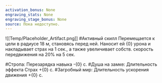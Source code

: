 ```yaml
---
activation_bonus: None
engraving_stats: None
engraving_stage_bonus: None
source: Пока недоступно.
---
```

![[Temp/Placeholder_Artifact.png]]
#Активный скилл
Перемещается к цели в радиусе 18 м, становясь перед ней. Наносит ей {0} урона и накладывает страх на 1 сек., а также увеличивает собств. скорость передвижения на 20% на 5 сек.

#Стропа: 
Перезарядка навыка -{0} с.
#Душа на замке: 
Длительность эффекта Страх +{0} с.
#Загробный мир: 
Длительность ускорения движения +{0} с.
